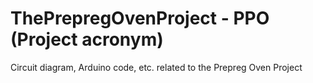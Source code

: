 # ThePrepregOvenProject - PPO (Project acronym)
Circuit diagram, Arduino code, etc. related to the Prepreg Oven Project
